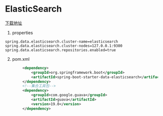 # ElasticSearch

[下载地址](https://www.elastic.co/cn/downloads/)











1. properties

```properties
spring.data.elasticsearch.cluster-name=elasticsearch
spring.data.elasticsearch.cluster-nodes=127.0.0.1:9300
spring.data.elasticsearch.repositories.enabled=true
```

2. pom.xml

```xml
 		<dependency>
            <groupId>org.springframework.boot</groupId>
            <artifactId>spring-boot-starter-data-elasticsearch</artifactId>
        </dependency>
        <!--集合工具包-->
        <dependency>
            <groupId>com.google.guava</groupId>
            <artifactId>guava</artifactId>
            <version>19.0</version>
        </dependency>
```

